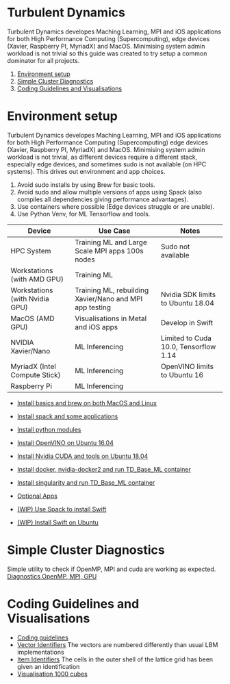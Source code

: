 # Turbulent Dynamics

Turbulent Dynamics developes Maching Learning, MPI and iOS applications for both High Performance Computing (Supercomputing), edge devices (Xavier, Raspberry PI, MyriadX) and MacOS.  Minimising system admin workload is not trivial so this guide was created to try setup a common dominator for all projects.


1. [Environment setup](#Environment-setup)
2. [Simple Cluster Diagnostics](#Simple-Cluster-Diagnostics)
3. [Coding Guidelines and Visualisations](#Coding-Guidelines-and-Visualisations)


# Environment setup
Turbulent Dynamics developes Maching Learning, MPI and iOS applications for both High Performance Computing (Supercomputing) edge devices (Xavier, Raspberry PI, MyriadX) and MacOS.  Minimising system admin workload is not trivial, as different devices require a different stack, especially edge devices, and sometimes sudo is not available (on HPC systems).  This drives out environment and app choices.

1. Avoid sudo installs by using Brew for basic tools.
2. Avoid sudo and allow multiple versions of apps using Spack (also compiles all dependencies giving performance advantages).
3. Use containers where possible (Edge devices struggle or are unable).
4. Use Python Venv, for ML Tensorflow and tools.


| Device                         | Use Case                                                | Notes                             |
|--------------------------------|---------------------------------------------------------|-----------------------------------|
| HPC System                     | Training ML and Large Scale MPI apps 100s nodes         | Sudo not available                |
| Workstations (with AMD GPU)    | Training ML                                             |                                   |
| Workstations (with Nvidia GPU) | Training ML, rebuilding Xavier/Nano and MPI app testing | Nvidia SDK limits to Ubuntu 18.04 |
| MacOS (AMD GPU)                | Visualisations in Metal and iOS apps                    | Develop in Swift                  |
| NVIDIA Xavier/Nano             | ML Inferencing                                          | Limited to Cuda 10.0, Tensorflow 1.14         |
| MyriadX (Intel Compute Stick)  | ML Inferencing                                          | OpenVINO limits to Ubuntu 16      |
| Raspberry Pi                   | ML Inferencing                                          |                                   |



* [Install basics and brew on both MacOS and Linux](env_setup/install_0_basics_and_brew.md)
* [Install spack and some applications](env_setup/install_1_with_spack.md)
* [Install python modules](env_setup/install_2_python_modules.md)

* [Install OpenVINO on Ubuntu 16.04](env_setup/install_3_OpenVINO_on_Ubuntu_16_04.md)
* [Install Nvidia CUDA and tools on Ubuntu 18.04](env_setup/install_3_nvidia_for_Ubuntu_18_04.md)
* [Install docker, nvidia-docker2 and run TD_Base_ML container](env_setup/install_4_nvidia_docker2_base_ml_container.md)
* [Install singularity and run TD_Base_ML container](env_setup/install_5_singularity.md.md)
* [Optional Apps](env_setup/install_6_optional_apps.md)

* [(WIP) Use Spack to install Swift](env_setup/spack_swift_package.py)
* [(WIP) Install Swift on Ubuntu](env_setup/swift_for_ubuntu.md)


# Simple Cluster Diagnostics
Simple utility to check if OpenMP, MPI and cuda are working as expected.
[Diagnostics OpenMP, MPI, GPU](diagnostics_hello_world_mpi_openmp_gpu/README.md)



# Coding Guidelines and Visualisations

 * [Coding guidelines](dev_info/index.md)
 * [Vector Identifiers](https://turbulentdynamics.github.io/tdEnvSetup/graphics/arrows.html) The vectors are numbered differently than usual LBM implementations
 * [Item Identifiers](https://turbulentdynamics.github.io/tdEnvSetup/graphics/cube.html) The cells in the outer shell of the lattice grid has been given an identification
 * [Visualisation 1000 cubes](https://turbulentdynamics.github.io/tdEnvSetup/graphics/1000.html)


